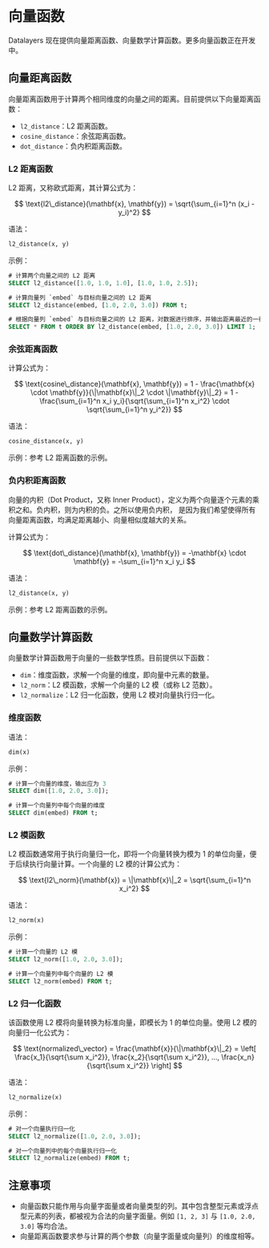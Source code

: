# 向量函数

Datalayers 现在提供向量距离函数、向量数学计算函数。更多向量函数正在开发中。

## 向量距离函数

向量距离函数用于计算两个相同维度的向量之间的距离。目前提供以下向量距离函数：

- `l2_distance`：L2 距离函数。
- `cosine_distance`：余弦距离函数。
- `dot_distance`：负内积距离函数。

### L2 距离函数

L2 距离，又称欧式距离，其计算公式为：

$$
\text{l2\_distance}(\mathbf{x}, \mathbf{y}) = \sqrt{\sum_{i=1}^n (x_i - y_i)^2}
$$

语法：

```sql
l2_distance(x, y)
```

示例：

```sql
# 计算两个向量之间的 L2 距离
SELECT l2_distance([1.0, 1.0, 1.0], [1.0, 1.0, 2.5]);

# 计算向量列 `embed` 与目标向量之间的 L2 距离
SELECT l2_distance(embed, [1.0, 2.0, 3.0]) FROM t;

# 根据向量列 `embed` 与目标向量之间的 L2 距离，对数据进行排序，并输出距离最近的一行数据
SELECT * FROM t ORDER BY l2_distance(embed, [1.0, 2.0, 3.0]) LIMIT 1;
```

### 余弦距离函数

计算公式为：

$$
\text{cosine\_distance}(\mathbf{x}, \mathbf{y}) = 1 - \frac{\mathbf{x} \cdot \mathbf{y}}{\|\mathbf{x}\|_2 \cdot \|\mathbf{y}\|_2} = 1 - \frac{\sum_{i=1}^n x_i y_i}{\sqrt{\sum_{i=1}^n x_i^2} \cdot \sqrt{\sum_{i=1}^n y_i^2}}
$$

语法：

```sql
cosine_distance(x, y)
```

示例：参考 L2 距离函数的示例。

### 负内积距离函数

向量的内积（Dot Product，又称 Inner Product），定义为两个向量逐个元素的乘积之和。负内积，则为内积的负。之所以使用负内积，
是因为我们希望使得所有向量距离函数，均满足距离越小、向量相似度越大的关系。

计算公式为：

$$
\text{dot\_distance}(\mathbf{x}, \mathbf{y}) = -\mathbf{x} \cdot \mathbf{y} = -\sum_{i=1}^n x_i y_i
$$

语法：

```sql
l2_distance(x, y)
```

示例：参考 L2 距离函数的示例。

## 向量数学计算函数

向量数学计算函数用于向量的一些数学性质。目前提供以下函数：

- `dim`：维度函数，求解一个向量的维度，即向量中元素的数量。
- `l2_norm`：L2 模函数，求解一个向量的 L2 模（或称 L2 范数）。
- `l2_normalize`：L2 归一化函数，使用 L2 模对向量执行归一化。

### 维度函数

语法：

```sql
dim(x)
```

示例：

```sql
# 计算一个向量的维度，输出应为 3
SELECT dim([1.0, 2.0, 3.0]);

# 计算一个向量列中每个向量的维度
SELECT dim(embed) FROM t;
```

### L2 模函数

L2 模函数通常用于执行向量归一化，即将一个向量转换为模为 1 的单位向量，便于后续执行向量计算。一个向量的 L2 模的计算公式为：

$$
\text{l2\_norm}(\mathbf{x}) = \|\mathbf{x}\|_2 = \sqrt{\sum_{i=1}^n x_i^2}
$$

语法：

```sql
l2_norm(x)
```

示例：

```sql
# 计算一个向量的 L2 模
SELECT l2_norm([1.0, 2.0, 3.0]);

# 计算一个向量列中每个向量的 L2 模
SELECT l2_norm(embed) FROM t;
```

### L2 归一化函数

该函数使用 L2 模将向量转换为标准向量，即模长为 1 的单位向量。使用 L2 模的向量归一化公式为：

$$
\text{normalized\_vector} = \frac{\mathbf{x}}{\|\mathbf{x}\|_2} = \left[ \frac{x_1}{\sqrt{\sum x_i^2}}, \frac{x_2}{\sqrt{\sum x_i^2}}, ..., \frac{x_n}{\sqrt{\sum x_i^2}} \right]
$$

语法：

```sql
l2_normalize(x)
```

示例：

```sql
# 对一个向量执行归一化
SELECT l2_normalize([1.0, 2.0, 3.0]);

# 对一个向量列中的每个向量执行归一化
SELECT l2_normalize(embed) FROM t;
```

## 注意事项

- 向量函数只能作用与向量字面量或者向量类型的列。其中包含整型元素或浮点型元素的列表，都被视为合法的向量字面量。例如 `[1, 2, 3]` 与 `[1.0, 2.0, 3.0]` 等均合法。
- 向量距离函数要求参与计算的两个参数（向量字面量或向量列）的维度相等。
